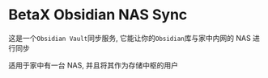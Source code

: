 # BetaX Obsidian NAS Sync

这是一个`Obsidian Vault`同步服务, 它能让你的`Obsidian`库与家中内网的 NAS 进行同步

适用于家中有一台 NAS, 并且将其作为存储中枢的用户
